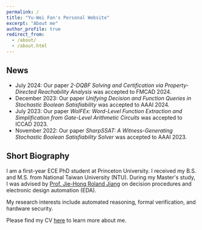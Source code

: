 ```yaml
---
permalink: /
title: "Yu-Wei Fan's Personal Website"
excerpt: "About me"
author_profile: true
redirect_from: 
  - /about/
  - /about.html
---
```


## News
- July 2024: Our paper _2-DQBF Solving and Certification via Property-Directed Reachability Analysis_ was accepted to FMCAD 2024.
- December 2023: Our paper _Unifying Decision and Function Queries in Stochastic Boolean Satisfiability_ was accepted to AAAI 2024.
- July 2023: Our paper _WolFEx: Word-Level Function Extraction and Simplification from Gate-Level Arithmetic Circuits_ was accepted to ICCAD 2023.
- November 2022: Our paper _SharpSSAT: A Witness-Generating Stochastic Boolean Satisfiability Solver_ was accepted to AAAI 2023.

## Short Biography

I am a first-year ECE PhD student at Princeton University. I received my B.S. and M.S. from National Taiwan University (NTU).
During my Master's study, I was advised by [Prof. Jie-Hong Roland Jiang](http://cc.ee.ntu.edu.tw/~jhjiang/) on decision procedures and electronic design automation (EDA).

My research interests include automated reasoning, formal verification, and hardware security.

Please find my CV [here](../files/CV.pdf) to learn more about me.
